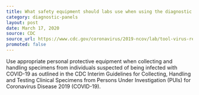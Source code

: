 ```yaml
---
title: What safety equipment should labs use when using the diagnostic tool?
category: diagnostic-panels
layout: post
date: March 17, 2020
source: CDC
source_url: https://www.cdc.gov/coronavirus/2019-ncov/lab/tool-virus-requests.html
promoted: false
---
```


Use appropriate personal protective equipment when collecting and handling specimens from individuals suspected of being infected with COVID-19 as outlined in the CDC Interim Guidelines for Collecting, Handling and Testing Clinical Specimens from Persons Under Investigation (PUIs) for Coronavirus Disease 2019 (COVID-19).

